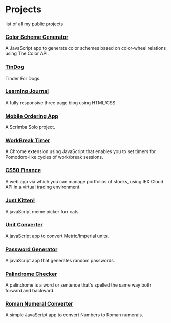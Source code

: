 # Projects
list of all my public projects

### [Color Scheme Generator](https://github.com/hinedy/Color-Scheme-Generator)
A JavaScript app to generate color schemes based on color-wheel relations using The Color API.

### [TinDog](https://github.com/hinedy/TinDog)
Tinder For Dogs.

### [Learning Journal](https://github.com/hinedy/Learning-Journal)
A fully responsive three page blog using HTML/CSS. 

### [Mobile Ordering App](https://hinedy.github.io/mobile-ordering-app/)
A Scrimba Solo project.

### [WorkBreak Timer](https://github.com/hinedy/WorkBreak-Timer)
A Chrome extension using JavaScript that enables you to set timers for Pomodoro-like cycles of work/break sessions.

### [C$50 Finance](https://github.com/hinedy/finance)
A web app via which you can manage portfolios of stocks, using IEX Cloud API in a virtual trading environment. 

### [Just Kitten!](https://github.com/hinedy/just-kitten)
A javaScript meme picker furr cats. 

### [Unit Converter](https://github.com/hinedy/Unit-Converter)
A javaScript app to convert Metric/Imperial units.

### [Password Generator](https://github.com/hinedy/Password-Generator)
A javaScript app that generates random passwords. 

### [Palindrome Checker](https://github.com/hinedy/Palindrome-Checker)
A palindrome is a word or sentence that's spelled the same way both forward and backward.

### [Roman Numeral Converter](https://github.com/hinedy/Roman-Numeral-Converter)
A simple JavaScript app to convert Numbers to Roman numerals.

